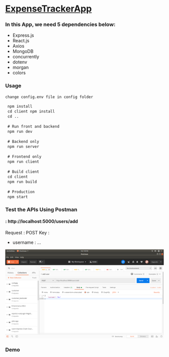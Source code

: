 # [ExpenseTrackerApp](https://mernexpensetracker.herokuapp.com/)

### In this App, we need 5 dependencies below:

- Express.js
- React.js
- Axios
- MongoDB
- concurrently
- dotenv  
- morgan
- colors


### Usage
```
change config.env file in config folder
```

``` 
 npm install
 cd client npm install
 cd ..
 
 # Run front and backend
 npm run dev
 
 # Backend only
 npm run server
 
 # Frontend only
 npm run client
 
 # Build client
 cd client
 npm run build
 
 # Production
 npm start

```

### Test the APIs Using Postman

#### : http://localhost:5000/users/add
Request : POST
Key :
  - username : ...

  ![alt text](https://github.com/khairul-abdi/ExcerTracker/blob/master/frontend/public/img/user-add.png)


### Demo
